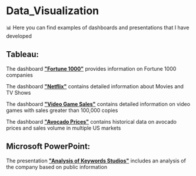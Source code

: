 # Data_Visualization

:bar_chart: Here you can find examples of dashboards and presentations that I have developed

## Tableau:

The dashboard [**"Fortune 1000"**](https://public.tableau.com/app/profile/anastasiia4307/viz/Fortune1000_16674117766660/Dashboard1) provides information on Fortune 1000 companies

The dashboard [**"Netflix"**](https://public.tableau.com/app/profile/anastasiia4307/viz/NetflixMoviesandTVShows_16673378689180/Dashboard1) contains detailed information about Movies and TV Shows

The dashboard [**"Video Game Sales"**](https://public.tableau.com/app/profile/anastasiia4307/viz/SalesOverviewVideoGameSales/SalesOverview) contains detailed information on video games with sales greater than 100,000 copies

The dashboard [**"Avocado Prices"**](https://public.tableau.com/app/profile/anastasiia4307/viz/AvocadoPrices_16620533743930/Dashboard1) contains historical data on avocado prices and sales volume in multiple US markets

## Microsoft PowerPoint:

The presentation [**"Analysis of Keywords Studios"**](https://drive.google.com/drive/u/0/folders/1S55BeQTFzAtSRFKksDXecvfd-pq9oG18) includes an analysis of the company based on public information

